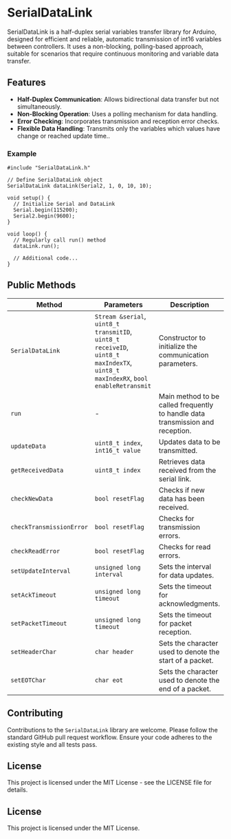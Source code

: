 # SerialDataLink

SerialDataLink is a half-duplex serial variables transfer library for Arduino, designed for efficient and reliable, automatic transmission of int16 variables between controllers. It uses a non-blocking, polling-based approach, suitable for scenarios that require continuous monitoring and variable data transfer.

## Features

- **Half-Duplex Communication**: Allows bidirectional data transfer but not simultaneously.
- **Non-Blocking Operation**: Uses a polling mechanism for data handling.
- **Error Checking**: Incorporates transmission and reception error checks.
- **Flexible Data Handling**: Transmits only the variables which values have change or reached update time..

### Example

```
#include "SerialDataLink.h"

// Define SerialDataLink object
SerialDataLink dataLink(Serial2, 1, 0, 10, 10);

void setup() {
  // Initialize Serial and DataLink
  Serial.begin(115200);
  Serial2.begin(9600);
}

void loop() {
  // Regularly call run() method
  dataLink.run();

  // Additional code...
}
```

## Public Methods

| Method | Parameters | Description |
| ------ | ---------- | ----------- |
| `SerialDataLink` | `Stream &serial`, `uint8_t transmitID`, `uint8_t receiveID`, `uint8_t maxIndexTX`, `uint8_t maxIndexRX`, `bool enableRetransmit` | Constructor to initialize the communication parameters. |
| `run` | - | Main method to be called frequently to handle data transmission and reception. |
| `updateData` | `uint8_t index`, `int16_t value` | Updates data to be transmitted. |
| `getReceivedData` | `uint8_t index` | Retrieves data received from the serial link. |
| `checkNewData` | `bool resetFlag` | Checks if new data has been received. |
| `checkTransmissionError` | `bool resetFlag` | Checks for transmission errors. |
| `checkReadError` | `bool resetFlag` | Checks for read errors. |
| `setUpdateInterval` | `unsigned long interval` | Sets the interval for data updates. |
| `setAckTimeout` | `unsigned long timeout` | Sets the timeout for acknowledgments. |
| `setPacketTimeout` | `unsigned long timeout` | Sets the timeout for packet reception. |
| `setHeaderChar` | `char header` | Sets the character used to denote the start of a packet. |
| `setEOTChar` | `char eot` | Sets the character used to denote the end of a packet. |

## Contributing

Contributions to the `SerialDataLink` library are welcome. Please follow the standard GitHub pull request workflow. Ensure your code adheres to the existing style and all tests pass.

## License

This project is licensed under the MIT License - see the LICENSE file for details.

## License
This project is licensed under the MIT License.
